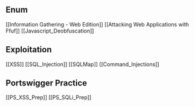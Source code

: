 ## Enum
[[Information Gathering - Web Edition]]
[[Attacking Web Applications with Ffuf]]
[[Javascript_Deobfuscation]]

## Exploitation
[[XSS]]
[[SQL_Injection]]
[[SQLMap]]
[[Command_Injections]]
## Portswigger Practice
[[PS_XSS_Prep]]
[[PS_SQLi_Prep]]